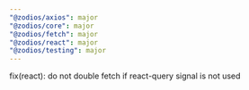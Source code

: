 ```yaml
---
"@zodios/axios": major
"@zodios/core": major
"@zodios/fetch": major
"@zodios/react": major
"@zodios/testing": major
---
```


fix(react): do not double fetch if react-query signal is not used
